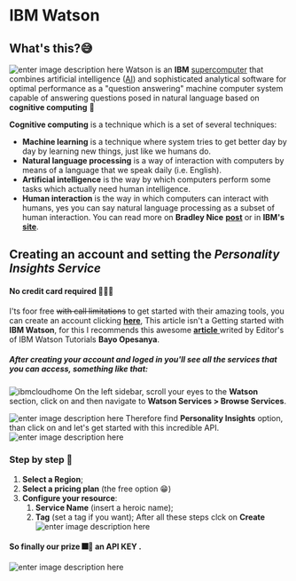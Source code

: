 # IBM  Watson
## What's this?😅
![enter image description here](https://image.slidesharecdn.com/ibmwatsonprogressandroadmap-saxena-130223073801-phpapp01/95/ibm-watson-progress-and-2013-roadmap-2-638.jpg?cb=1361726097)
  Watson is an **IBM** [supercomputer](https://whatis.techtarget.com/definition/supercomputer) that combines artificial intelligence ([AI](https://searchenterpriseai.techtarget.com/definition/AI-Artificial-Intelligence)) and sophisticated analytical software for optimal performance as a "question answering" machine computer system capable of answering questions posed in natural language based on  **cognitive computing** 🤯

**Cognitive computing**  is a technique which is a set of several techniques:

-   **Machine learning**  is a technique where system tries to get better day by day by learning new things, just like we humans do.
-   **Natural language processing**  is a way of interaction with computers by means of a language that we speak daily (i.e. English).
-   **Artificial intelligence**  is the way by which computers perform some tasks which actually need human intelligence.
-   **Human interaction**  is the way in which computers can interact with humans, yes you can say natural language processing as a subset of human interaction.
You can read more on **Bradley Nice** [**post**](https://medium.com/level-up-web/what-is-ibm-watson-6bde12688504) or in **IBM's** [**site**](https://www.ibm.com/watson).
## Creating an account and setting the *Personality Insights Service* 
#### No credit card required 🤠🎊✨
I'ts foor free ~~with call limitations~~ to get started with their amazing tools, you can create an account clicking [**here**](https://cloud.ibm.com/registration?target=/developer/watson/launch-tool/conversation&hideTours=true&cm_sp=WatsonPlatform-WatsonPlatform-_-OnPageNavCTA-IBMWatson_Conversation-_-Watson_Developer_Website), This article isn't a Getting started with **IBM Watson**, for this I recommends this awesome [**article** ](https://medium.com/ibm-watson-tutorials/getting-started-with-ibm-watson-95b10ca145f6) writed by Editor's of IBM Watson Tutorials **Bayo Opesanya**.

##### After creating your account and loged in you'll see all the services that you can access, something like that:

![ibmcloudhome](https://miro.medium.com/max/2560/1*JBMUv23KNHTVjrZB5hC9og.png)
On the left sidebar, scroll your eyes to the **Watson** section, click on and then navigate to **Watson Services > Browse Services**.

![enter image description here](https://i.imgur.com/g3EyJZq.png)
 Therefore find **Personality Insights** option, than click on and let's get started with this incredible API.
 ![enter image description here](https://i.imgur.com/Ejhpddp.png)
### Step by step 📝
1) **Select a Region**;
2) **Select a pricing plan** (the free option 😁)
3) **Configure your resource**:
	1) **Service Name** (insert a heroic name);
	2) **Tag** (set a tag if you want);
After all these steps clck on **Create**
![enter image description here](https://i.imgur.com/RZZvM8K.png)
#### So finally our prize 🎆🎉 an **API KEY**  .
![enter image description here](https://i.imgur.com/gyEbCIU.png)
